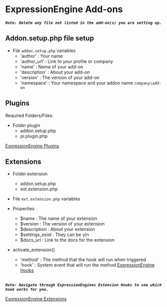 # ExpressionEngine Add-ons
**_`Note: Delete any file not listed in the add-on(s) you are setting up.`_**

## Addon.setup.php file setup
- File `addon.setup.php` variables
  - 'author'      : Your name
  - 'author_url'  : Link to your profile or company
  - 'name'        : Name of your add-on
  - 'description' : About your add-on
  - 'version'     : The version of your add-on
  - 'namespace'   : Your namespace and your addon name `company\add-on`

## Plugins
Required Folders/Files: <br/>

- Folder plugin
  - addon.setup.php
  - pi.plugin.php

[ExpressionEngine Plugins](https://docs.expressionengine.com/latest/development/plugins.html)

## Extensions

- Folder extension
  - addon.setup.php
  - ext.extension.php
  
- File `ext.extension.php` variables
- Properties
  - $name           : The name of your extension
  - $version        : The version of your extension
  - $description    : About your extension
  - $settings_exist : They can be y/n
  - $docs_url       : Link to the docs for the extension
- activate_extension()
  - 'method'        : The method that the hook will run when triggered
  - 'hook'          : System event that will run the method [ExpressionEngine Hooks](https://docs.expressionengine.com/latest/development/extensions.html#multiple-extensions-same-hook)
  <br/>
**_`Note: Navigate through ExpressionEngines Extension Hooks to see which hook works for you.`_**

[ExpressionEngine Extensions](https://docs.expressionengine.com/latest/development/extensions.html)

